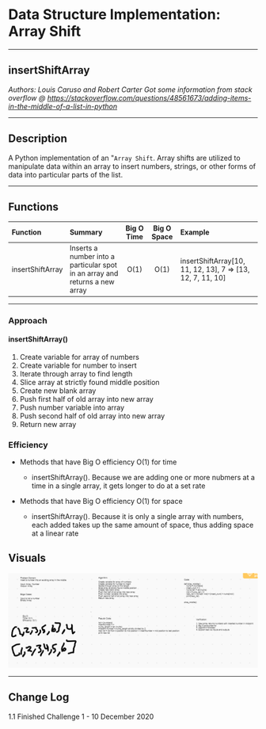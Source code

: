 # Data Structure Implementation: Array Shift
---

## insertShiftArray

*Authors: Louis Caruso and Robert Carter*
*Got some information from stack overflow @ https://stackoverflow.com/questions/48561673/adding-items-in-the-middle-of-a-list-in-python*

---

## Description

A Python implementation of an "`Array Shift`. Array shifts are utilized to manipulate data within an array to insert numbers, strings, or other forms of data into particular parts of the list.


---

## Functions

| Function | Summary | Big O Time | Big O Space | Example | 
| :----------- | :----------- | :-------------: | :-------------: | :----------- |
| insertShiftArray | Inserts a number into a particular spot in an array and returns a new array | O(1) | O(1) | insertShiftArray[10, 11, 12, 13], 7 => [13, 12, 7, 11, 10] |




---
### Approach

#### insertShiftArray()
1. Create variable for array of numbers
2. Create variable for number to insert
3. Iterate through array to find length
4. Slice array at strictly found middle position
5. Create new blank array
6. Push first half of old array into new array
7. Push number variable into array
8. Push second half of old array into new array
9. Return new array

### Efficiency
* Methods that have Big O efficiency O(1) for time
  * insertShiftArray(). Because we are adding one or more nubmers at a time in a single array, it gets longer to do at a set rate
  
* Methods that have Big O efficiency O(1) for space
  * insertShiftArray(). Because it is only a single array with numbers, each added takes up the same amount of space, thus adding space at a linear rate
  
  
## Visuals
![Whiteboard Image](./assets/whiteboard.png)



---

## Change Log
1.1 Finished Challenge 1 - 10 December 2020
